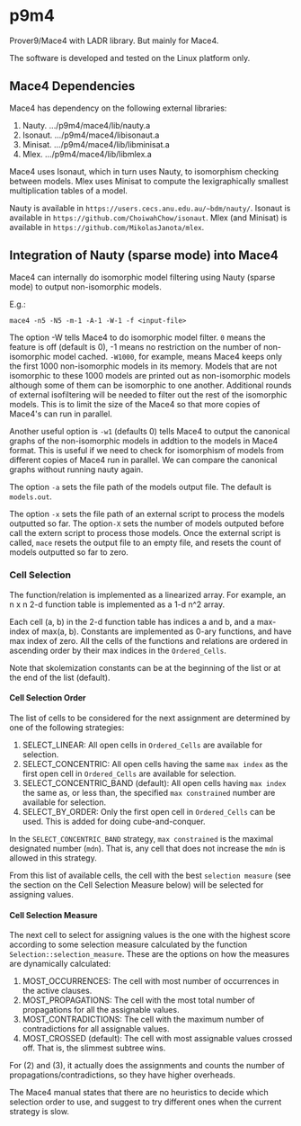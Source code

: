 # p9m4
Prover9/Mace4 with LADR library. But mainly for Mace4.

The software is developed and tested on the Linux platform only.

## Mace4 Dependencies

Mace4 has dependency on the following external libraries:

1. Nauty.  .../p9m4/mace4/lib/nauty.a
2. Isonaut.  .../p9m4/mace4/libisonaut.a
3. Minisat.   .../p9m4/mace4/lib/libminisat.a
4. Mlex.    .../p9m4/mace4/lib/libmlex.a

Mace4 uses Isonaut, which in turn uses Nauty, to isomorphism checking between models.  Mlex uses Minisat to compute the lexigraphically smallest multiplication tables of a model.

Nauty is available in `https://users.cecs.anu.edu.au/~bdm/nauty/`. Isonaut is available in `https://github.com/ChoiwahChow/isonaut`. Mlex (and Minisat) is available in `https://github.com/MikolasJanota/mlex`.  


## Integration of Nauty (sparse mode) into Mace4 
Mace4 can internally do isomorphic model filtering using Nauty (sparse mode) to output non-isomorphic models.

E.g.:
```text
mace4 -n5 -N5 -m-1 -A-1 -W-1 -f <input-file>
```

The option -W tells Mace4 to do isomorphic model filter. `0` means the feature is off (default is 0), -1 means no 
restriction on the number of non-isomorphic model cached.  `-W1000`, for example, means Mace4 keeps only the first 1000 non-isomorphic
models in its memory. Models that are not isomorphic to these 1000 models are printed out as non-isomorphic models
although some of them can be isomorphic to one another.  Additional rounds of external isofiltering will be needed to filter out the rest
of the isomorphic models.  This is to limit the size of the Mace4 so that more copies of Mace4's can run in parallel.

Another useful option is `-w1` (defaults 0) tells Mace4 to output the canonical graphs of the non-isomorphic models in addtion
to the models in Mace4 format. This is useful if we need to check for isomorphism of models from different copies of Mace4 run
in parallel.  We can compare the canonical graphs without running nauty again.

The option `-a` sets the file path of the models output file. The default is `models.out`.

The option `-x` sets the file path of an external script to process the models outputted so far.  The option`-X` sets the number of models outputed before call the extern script to process those models.  Once the external script is called, `mace` resets the output file to an empty file, and resets the count of models outputted so far to zero.

### Cell Selection

The function/relation is implemented as a linearized array.  For example, an n x n 2-d function table is implemented
as a 1-d n^2 array. 

Each cell (a, b) in the 2-d function table has indices a and b, and a max-index of max(a, b).  Constants are implemented
as 0-ary functions, and have max index of zero.  All the cells of the
functions and relations are ordered in ascending order by their max indices in the `Ordered_Cells`.

Note that skolemization constants can be at the beginning of the list or at the end of the list (default).

#### Cell Selection Order

The list of cells to be considered for the next assignment are determined by one of the following strategies:

1. SELECT_LINEAR: All open cells in `Ordered_Cells` are available for selection.
2. SELECT_CONCENTRIC: All open cells having the same `max index` as the first open cell in `Ordered_Cells` are available for selection.
3. SELECT_CONCENTRIC_BAND (default): All open cells having `max index` the same as, or less than, the specified `max constrained` number are available for selection.
4. SELECT_BY_ORDER: Only the first open cell in `Ordered_Cells` can be used.  This is added for doing cube-and-conquer.

In the `SELECT_CONCENTRIC_BAND` strategy, `max constrained` is the maximal designated number (`mdn`). That is, any cell that does not increase the `mdn` is allowed in this strategy.

From this list of available cells, the cell with the best `selection measure` (see the section on the Cell Selection Measure below) will be selected for 
assigning values.


#### Cell Selection Measure

The next cell to select for assigning values is the one with the highest score according to some selection measure calculated
by the function `Selection::selection_measure`.  These are the options on how the measures are dynamically calculated:

1. MOST_OCCURRENCES: The cell with most number of occurrences in the active clauses.
2. MOST_PROPAGATIONS: The cell with the most total number of propagations for all the assignable values. 
3. MOST_CONTRADICTIONS: The cell with the maximum number of contradictions for all assignable values. 
4. MOST_CROSSED (default): The cell with most assignable values crossed off.  That is, the slimmest subtree wins.

For (2) and (3), it actually does the assignments and counts the number of propagations/contradictions, so they have higher overheads.


The Mace4 manual states that there are no heuristics to decide which selection order to use, and suggest to try different ones when the current strategy is slow.



